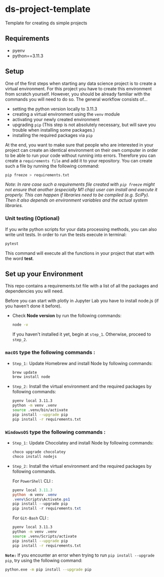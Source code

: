 # ds-project-template

Template for creating ds simple projects

## Requirements

- pyenv
- python==3.11.3

## Setup

One of the first steps when starting any data science project is to create a virtual environment. For this project you have to create this environment from scratch yourself. However, you should be already familiar with the commands you will need to do so. The general workflow consists of... 

* setting the python version locally to 3.11.3
* creating a virtual environment using the `venv` module
* activating your newly created environment 
* upgrading `pip` (This step is not absolutely necessary, but will save you trouble when installing some packages.)
* installing the required packages via `pip`

At the end, you want to make sure that people who are interested in your project can create an identical environment on their own computer in order to be able to run your code without running into errors. Therefore you can create a `requirements file` and add it to your repository. You can create such a file by running the following command: 

```bash
pip freeze > requirements.txt
```

*Note: In rare case such a requirements file created with `pip freeze` might not ensure that another (especially M1 chip) user can install and execute it properly. This can happen if libraries need to be compiled (e.g. SciPy). Then it also depends on environment variables and the actual system libraries.*

### Unit testing (Optional)

If you write python scripts for your data processing methods, you can also write unit tests. In order to run the tests execute in terminal:

```bash
pytest
```

This command will execute all the functions in your project that start with the word **test**.

## Set up your Environment
This repo contains a requirements.txt file with a list of all the packages and dependencies you will need.

Before you can start with plotly in Jupyter Lab you have to install node.js (if you haven't done it before).
- Check **Node version**  by run the following commands:
    ```sh
    node -v
    ```
    If you haven't installed it yet, begin at `step_1`. Otherwise, proceed to `step_2`.


### **`macOS`** type the following commands : 


- `Step_1:` Update Homebrew and install Node by following commands:
    ```sh
    brew update
    brew install node
    ```

- `Step_2:` Install the virtual environment and the required packages by following commands:

    ```BASH
    pyenv local 3.11.3
    python -m venv .venv
    source .venv/bin/activate
    pip install --upgrade pip
    pip install -r requirements.txt
    ```
### **`WindowsOS`** type the following commands :


- `Step_1:` Update Chocolatey and install Node by following commands:
    ```sh
    choco upgrade chocolatey
    choco install nodejs
    ```

- `Step_2:` Install the virtual environment and the required packages by following commands.

   For `PowerShell` CLI :

    ```PowerShell
    pyenv local 3.11.3
    python -m venv .venv
    .venv\Scripts\Activate.ps1
    pip install --upgrade pip
    pip install -r requirements.txt
    ```

    For `Git-Bash` CLI :
  
    ```BASH
    pyenv local 3.11.3
    python -m venv .venv
    source .venv/Scripts/activate
    pip install --upgrade pip
    pip install -r requirements.txt
    ```
 

 **`Note:`**
    If you encounter an error when trying to run `pip install --upgrade pip`, try using the following command:

   ```Bash
   python.exe -m pip install --upgrade pip
   ```

